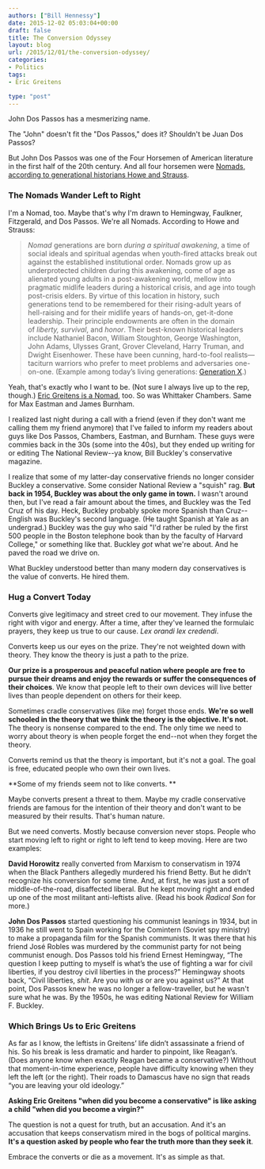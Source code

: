 ```yaml
---
authors: ["Bill Hennessy"]
date: 2015-12-02 05:03:04+00:00
draft: false
title: The Conversion Odyssey
layout: blog
url: /2015/12/01/the-conversion-odyssey/
categories:
- Politics
tags:
- Eric Greitens

type: "post"
---
```


John Dos Passos has a mesmerizing name.

The "John" doesn't fit the "Dos Passos," does it? Shouldn't be Juan Dos Passos?

But John Dos Passos was one of the Four Horsemen of American literature in the first half of the 20th century. And all four horsemen were [Nomads, according to generational historians Howe and Strauss](https://www.lifecourse.com/about/method/generational-archetypes.html).



### The Nomads Wander Left to Right



I'm a Nomad, too. Maybe that's why I'm drawn to Hemingway, Faulkner, Fitzgerald, and Dos Passos. We're all Nomads. According to Howe and Strauss:



> _Nomad_ generations are born _during a spiritual awakening_, a time of social ideals and spiritual agendas when youth-fired attacks break out against the established institutional order. Nomads grow up as underprotected children during this awakening, come of age as alienated young adults in a post-awakening world, mellow into pragmatic midlife leaders during a historical crisis, and age into tough post-crisis elders. By virtue of this location in history, such generations tend to be remembered for their rising-adult years of hell-raising and for their midlife years of hands-on, get-it-done leadership. Their principle endowments are often in the domain of _liberty, survival_, and _honor_. Their best-known historical leaders include Nathaniel Bacon, William Stoughton, George Washington, John Adams, Ulysses Grant, Grover Cleveland, Harry Truman, and Dwight Eisenhower. These have been cunning, hard-to-fool realists—taciturn warriors who prefer to meet problems and adversaries one-on-one. (Example among today’s living generations: [Generation X](https://www.lifecourse.com/about/method/about/method/def/13th-gen.html).)



Yeah, that's exactly who I want to be. (Not sure I always live up to the rep, though.) [Eric Greitens is a Nomad](https://hennessysview.com/2015/07/14/eric-greitens-shocking-revelation-could-shatter-peoples-faith/), too. So was Whittaker Chambers. Same for Max Eastman and James Burnham.

I realized last night during a call with a friend (even if they don't want me calling them my friend anymore) that I've failed to inform my readers about guys like Dos Passos, Chambers, Eastman, and Burnham. These guys were commies back in the 30s (some into the 40s), but they ended up writing for or editing The National Review--ya know, Bill Buckley's conservative magazine.

I realize that some of my latter-day conservative friends no longer consider Buckley a conservative. Some consider National Review a "squish" rag. **But back in 1954, Buckley was about the only game in town.** I wasn't around then, but I've read a fair amount about the times, and Buckley was the Ted Cruz of his day. Heck, Buckley probably spoke more Spanish than Cruz--English was Buckley's second language. (He taught Spanish at Yale as an undergrad.) Buckley was the guy who said "I'd rather be ruled by the first 500 people in the Boston telephone book than by the faculty of Harvard College," or something like that. Buckley _got_ what we're about. And he paved the road we drive on.

What Buckley understood better than many modern day conservatives is the value of converts. He hired them.



### Hug a Convert Today



Converts give legitimacy and street cred to our movement. They infuse the right with vigor and energy. After a time, after they've learned the formulaic prayers, they keep us true to our cause. _Lex orandi lex credendi_.

Converts keep us our eyes on the prize. They're not weighted down with theory. They know the theory is just a path to the prize.

**Our prize is a prosperous and peaceful nation where people are free to pursue their dreams and enjoy the rewards or suffer the consequences of their choices**. We know that people left to their own devices will live better lives than people dependent on others for their keep.

Sometimes cradle conservatives (like me) forget those ends. **We're so well schooled in the theory that we think the theory is the objective. It's not.** The theory is nonsense compared to the end. The only time we need to worry about theory is when people forget the end--not when they forget the theory.

Converts remind us that the theory is important, but it's not a goal. The goal is free, educated people who own their own lives.

**Some of my friends seem not to like converts. **

Maybe converts present a threat to them. Maybe my cradle conservative friends are famous for the intention of their theory and don't want to be measured by their results. That's human nature.

But we need converts. Mostly because conversion never stops. People who start moving left to right or right to left tend to keep moving. Here are two examples:

**David Horowitz** really converted from Marxism to conservatism in 1974 when the Black Panthers allegedly murdered his friend Betty. But he didn’t recognize his conversion for some time. And, at first, he was just a sort of middle-of-the-road, disaffected liberal. But he kept moving right and ended up one of the most militant anti-leftists alive. (Read his book _Radical Son_ for more.)

**John Dos Passos** started questioning his communist leanings in 1934, but in 1936 he still went to Spain working for the Comintern (Soviet spy ministry) to make a propaganda film for the Spanish communists. It was there that his friend José Robles was murdered by the communist party for not being communist enough. Dos Passos told his friend Ernest Hemingway, “The question I keep putting to myself is what’s the use of fighting a war for civil liberties, if you destroy civil liberties in the process?” Hemingway shoots back, “Civil liberties, _shit_. Are you _with_ _us_ or are you against us?” At that point, Dos Passos knew he was no longer a fellow-traveller, but he wasn't sure what he was. By the 1950s, he was editing National Review for William F. Buckley.



### Which Brings Us to Eric Greitens



As far as I know, the leftists in Greitens’ life didn’t assassinate a friend of his. So his break is less dramatic and harder to pinpoint, like Reagan’s. (Does anyone know when exactly Reagan became a conservative?) Without that moment-in-time experience, people have difficulty knowing when they left the left (or the right). Their roads to Damascus have no sign that reads “you are leaving your old ideology.”

**Asking Eric Greitens "when did you become a conservative" is like asking a child "when did you become a virgin?"**

The question is not a quest for truth, but an accusation. And it's an accusation that keeps conservatism mired in the bogs of political margins. **It's a question asked by people who fear the truth more than they seek it**.

Embrace the converts or die as a movement. It's as simple as that.
